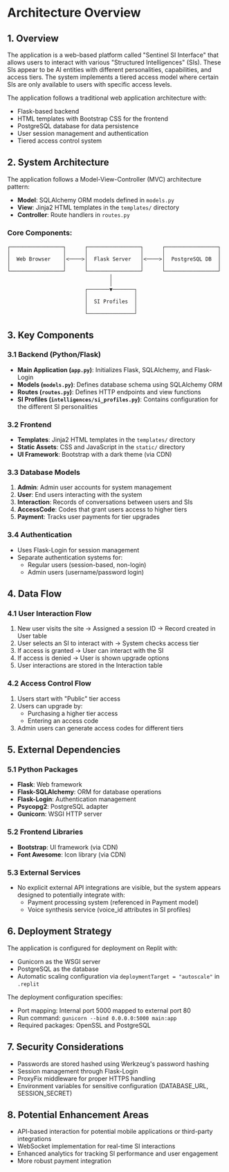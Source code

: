 # Architecture Overview

## 1. Overview

The application is a web-based platform called "Sentinel SI Interface" that allows users to interact with various "Structured Intelligences" (SIs). These SIs appear to be AI entities with different personalities, capabilities, and access tiers. The system implements a tiered access model where certain SIs are only available to users with specific access levels.

The application follows a traditional web application architecture with:
- Flask-based backend
- HTML templates with Bootstrap CSS for the frontend
- PostgreSQL database for data persistence
- User session management and authentication
- Tiered access control system

## 2. System Architecture

The application follows a Model-View-Controller (MVC) architecture pattern:

- **Model**: SQLAlchemy ORM models defined in `models.py`
- **View**: Jinja2 HTML templates in the `templates/` directory
- **Controller**: Route handlers in `routes.py`

### Core Components:

```
┌─────────────────┐      ┌─────────────────┐      ┌─────────────────┐
│                 │      │                 │      │                 │
│  Web Browser    │<────>│  Flask Server   │<────>│  PostgreSQL DB  │
│                 │      │                 │      │                 │
└─────────────────┘      └─────────────────┘      └─────────────────┘
                                 │
                                 │
                         ┌───────▼───────┐
                         │               │
                         │  SI Profiles  │
                         │               │
                         └───────────────┘
```

## 3. Key Components

### 3.1 Backend (Python/Flask)

- **Main Application (`app.py`)**: Initializes Flask, SQLAlchemy, and Flask-Login
- **Models (`models.py`)**: Defines database schema using SQLAlchemy ORM
- **Routes (`routes.py`)**: Defines HTTP endpoints and view functions
- **SI Profiles (`intelligences/si_profiles.py`)**: Contains configuration for the different SI personalities

### 3.2 Frontend

- **Templates**: Jinja2 HTML templates in the `templates/` directory
- **Static Assets**: CSS and JavaScript in the `static/` directory
- **UI Framework**: Bootstrap with a dark theme (via CDN)

### 3.3 Database Models

1. **Admin**: Admin user accounts for system management
2. **User**: End users interacting with the system
3. **Interaction**: Records of conversations between users and SIs 
4. **AccessCode**: Codes that grant users access to higher tiers
5. **Payment**: Tracks user payments for tier upgrades

### 3.4 Authentication

- Uses Flask-Login for session management
- Separate authentication systems for:
  - Regular users (session-based, non-login)
  - Admin users (username/password login)

## 4. Data Flow

### 4.1 User Interaction Flow

1. New user visits the site → Assigned a session ID → Record created in User table
2. User selects an SI to interact with → System checks access tier
3. If access is granted → User can interact with the SI
4. If access is denied → User is shown upgrade options
5. User interactions are stored in the Interaction table

### 4.2 Access Control Flow

1. Users start with "Public" tier access
2. Users can upgrade by:
   - Purchasing a higher tier access
   - Entering an access code
3. Admin users can generate access codes for different tiers

## 5. External Dependencies

### 5.1 Python Packages

- **Flask**: Web framework
- **Flask-SQLAlchemy**: ORM for database operations
- **Flask-Login**: Authentication management
- **Psycopg2**: PostgreSQL adapter
- **Gunicorn**: WSGI HTTP server

### 5.2 Frontend Libraries

- **Bootstrap**: UI framework (via CDN)
- **Font Awesome**: Icon library (via CDN)

### 5.3 External Services

- No explicit external API integrations are visible, but the system appears designed to potentially integrate with:
  - Payment processing system (referenced in Payment model)
  - Voice synthesis service (voice_id attributes in SI profiles)

## 6. Deployment Strategy

The application is configured for deployment on Replit with:

- Gunicorn as the WSGI server
- PostgreSQL as the database
- Automatic scaling configuration via `deploymentTarget = "autoscale"` in `.replit`

The deployment configuration specifies:
- Port mapping: Internal port 5000 mapped to external port 80
- Run command: `gunicorn --bind 0.0.0.0:5000 main:app`
- Required packages: OpenSSL and PostgreSQL

## 7. Security Considerations

- Passwords are stored hashed using Werkzeug's password hashing
- Session management through Flask-Login
- ProxyFix middleware for proper HTTPS handling
- Environment variables for sensitive configuration (DATABASE_URL, SESSION_SECRET)

## 8. Potential Enhancement Areas

- API-based interaction for potential mobile applications or third-party integrations
- WebSocket implementation for real-time SI interactions
- Enhanced analytics for tracking SI performance and user engagement
- More robust payment integration
